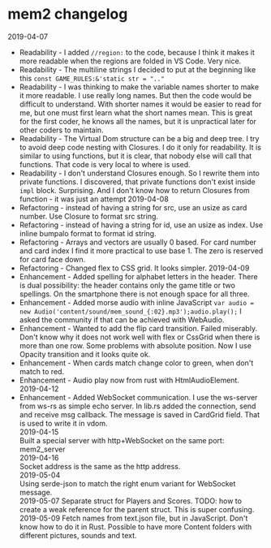 # mem2 changelog
2019-04-07  
- Readability - I added `//region:` to the code, because I think it makes it more readable when the regions are folded in VS Code. Very nice.  
- Readability - The multiline strings I decided to put at the beginning like this `const GAME_RULES:&'static str = ".."`  
- Readability - I was thinking to make the variable names shorter to make it more readable. I use really long names. But then the code would be difficult to understand. With shorter names it would be easier to read for me, but one must first learn what the short names mean. This is great for the first coder, he knows all the names, but it is unpractical later for other coders to maintain.  
- Readability - The Virtual Dom structure can be a big and deep tree. I try to avoid deep code nesting with Closures. I do it only for readability. It is similar to using functions, but it is clear, that nobody else will call that functions. That code is very local to where is used.  
- Readability - I don't understand Closures enough. So I rewrite them into private functions. I discovered, that private functions don't exist inside `impl` block. Surprising. And I don't know how to return Closures from function - it was just an attempt
2019-04-08  
- Refactoring - instead of having a string for src, use an usize as card number. Use Closure to format src string.  
- Refactoring - instead of having a string for id, use an usize as index. Use inline bumpalo format to format id string.  
- Refactoring - Arrays and vectors are usually 0 based. For card number and card index I find it more practical to use base 1. The zero is reserved for card face down.   
- Refactoring - Changed flex to CSS grid. It looks simpler.
2019-04-09  
- Enhancement - Added spelling for alphabet letters in the header. There is dual possibility: the header contains only the game title or two spellings. On the smartphone there is not enough space for all three.  
- Enhancement - Added morse audio with inline JavaScript `var audio = new Audio('content/sound/mem_sound_{:02}.mp3');audio.play();`  I asked the community if that can be achieved with WebAudio.  
- Enhancement - Wanted to add the flip card transition. Failed miserably. Don't know why it does not work well with flex or CssGrid when there is more than one row. Some problems with absolute position. Now I use Opacity transition and it looks quite ok.  
- Enhancement - When cards match change color to green, when don't match to red.  
- Enhancement - Audio play now from rust with HtmlAudioElement.   
2019-04-12
- Enhancement - Added WebSocket communication. I use the ws-server from ws-rs as simple echo server. In lib.rs added the connection, send and receive msg callback. The message is saved in CardGrid field. That is used to write it in vdom.  
2019-04-15  
Built a special server with http+WebSocket on the same port: mem2_server  
2019-04-16  
Socket address is the same as the http address.  
2019-05-04  
Using serde-json to match the right enum variant for WebSocket message.  
2019-05-07
Separate struct for Players and Scores.
TODO: how to create a weak reference for the parent struct. This is super confusing.
2019-05-09
Fetch names from text.json file, but in JavaScript. Don't know how to do it in Rust.
Possible to have more Content folders with different pictures, sounds and text.
